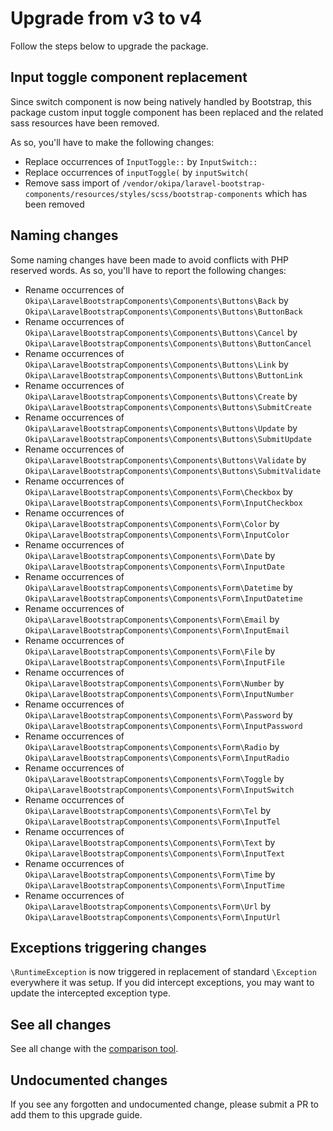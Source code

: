# Upgrade from v3 to v4

Follow the steps below to upgrade the package.

## Input toggle component replacement

Since switch component is now being natively handled by Bootstrap, this package custom input toggle component has been replaced and the related sass resources have been removed.

As so, you'll have to make the following changes:
* Replace occurrences of `InputToggle::` by `InputSwitch::`
* Replace occurrences of `inputToggle(` by `inputSwitch(`
* Remove sass import of `/vendor/okipa/laravel-bootstrap-components/resources/styles/scss/bootstrap-components` which has been removed

## Naming changes

Some naming changes have been made to avoid conflicts with PHP reserved words. As so, you'll have to report the following changes:
* Rename occurrences of `Okipa\LaravelBootstrapComponents\Components\Buttons\Back` by `Okipa\LaravelBootstrapComponents\Components\Buttons\ButtonBack`
* Rename occurrences of `Okipa\LaravelBootstrapComponents\Components\Buttons\Cancel` by `Okipa\LaravelBootstrapComponents\Components\Buttons\ButtonCancel`
* Rename occurrences of `Okipa\LaravelBootstrapComponents\Components\Buttons\Link` by `Okipa\LaravelBootstrapComponents\Components\Buttons\ButtonLink`
* Rename occurrences of `Okipa\LaravelBootstrapComponents\Components\Buttons\Create` by `Okipa\LaravelBootstrapComponents\Components\Buttons\SubmitCreate`
* Rename occurrences of `Okipa\LaravelBootstrapComponents\Components\Buttons\Update` by `Okipa\LaravelBootstrapComponents\Components\Buttons\SubmitUpdate`
* Rename occurrences of `Okipa\LaravelBootstrapComponents\Components\Buttons\Validate` by `Okipa\LaravelBootstrapComponents\Components\Buttons\SubmitValidate`
* Rename occurrences of `Okipa\LaravelBootstrapComponents\Components\Form\Checkbox` by `Okipa\LaravelBootstrapComponents\Components\Form\InputCheckbox`
* Rename occurrences of `Okipa\LaravelBootstrapComponents\Components\Form\Color` by `Okipa\LaravelBootstrapComponents\Components\Form\InputColor`
* Rename occurrences of `Okipa\LaravelBootstrapComponents\Components\Form\Date` by `Okipa\LaravelBootstrapComponents\Components\Form\InputDate`
* Rename occurrences of `Okipa\LaravelBootstrapComponents\Components\Form\Datetime` by `Okipa\LaravelBootstrapComponents\Components\Form\InputDatetime`
* Rename occurrences of `Okipa\LaravelBootstrapComponents\Components\Form\Email` by `Okipa\LaravelBootstrapComponents\Components\Form\InputEmail`
* Rename occurrences of `Okipa\LaravelBootstrapComponents\Components\Form\File` by `Okipa\LaravelBootstrapComponents\Components\Form\InputFile`
* Rename occurrences of `Okipa\LaravelBootstrapComponents\Components\Form\Number` by `Okipa\LaravelBootstrapComponents\Components\Form\InputNumber`
* Rename occurrences of `Okipa\LaravelBootstrapComponents\Components\Form\Password` by `Okipa\LaravelBootstrapComponents\Components\Form\InputPassword`
* Rename occurrences of `Okipa\LaravelBootstrapComponents\Components\Form\Radio` by `Okipa\LaravelBootstrapComponents\Components\Form\InputRadio`
* Rename occurrences of `Okipa\LaravelBootstrapComponents\Components\Form\Toggle` by `Okipa\LaravelBootstrapComponents\Components\Form\InputSwitch`
* Rename occurrences of `Okipa\LaravelBootstrapComponents\Components\Form\Tel` by `Okipa\LaravelBootstrapComponents\Components\Form\InputTel`
* Rename occurrences of `Okipa\LaravelBootstrapComponents\Components\Form\Text` by `Okipa\LaravelBootstrapComponents\Components\Form\InputText`
* Rename occurrences of `Okipa\LaravelBootstrapComponents\Components\Form\Time` by `Okipa\LaravelBootstrapComponents\Components\Form\InputTime`
* Rename occurrences of `Okipa\LaravelBootstrapComponents\Components\Form\Url` by `Okipa\LaravelBootstrapComponents\Components\Form\InputUrl`

## Exceptions triggering changes

`\RuntimeException` is now triggered in replacement of standard `\Exception` everywhere it was setup. If you did intercept exceptions, you may want to update the intercepted exception type.

## See all changes

See all change with the [comparison tool](https://github.com/Okipa/laravel-bootstrap-components/compare/3.0.3...4.0.0).

## Undocumented changes

If you see any forgotten and undocumented change, please submit a PR to add them to this upgrade guide.
